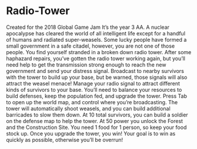 # Radio-Tower
Created for the 2018 Global Game Jam
It’s the year 3 AA. A nuclear apocalypse has cleared the world of all intelligent life except for a handful of humans and radiated super-weasels. Some lucky people have formed a small government in a safe citadel, however, you are not one of those people. You find yourself stranded in a broken down radio tower. After some haphazard repairs, you’ve gotten the radio tower working again, but you’ll need help to get the transmission strong enough to reach the new government and send your distress signal. Broadcast to nearby survivors with the tower to build up your base, but be warned, those signals will also attract the weasel menace! Manage your radio signal to attract different kinds of survivors to your base. You’ll need to balance your resources to build defenses, keep the population fed, and upgrade the tower. Press Tab to open up the world map, and control where you’re broadcasting. The tower will automatically shoot weasels, and you can build additional barricades to slow them down. At 10 total survivors, you can build a soldier on the defense map to help the tower. At 50 power you unlock the Forest and the Construction Site. You need 1 food for 1 person, so keep your food stock up. Once you upgrade the tower, you win! Your goal is to win as quickly as possible, otherwise you’ll be overrun!
